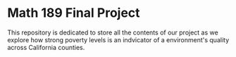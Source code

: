 # Math 189 Final Project
This repository is dedicated to store all the contents of our project as we explore how strong poverty levels is an indvicator of a environment's quality across California counties.
